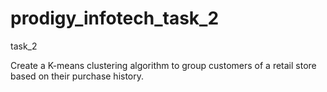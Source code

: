# prodigy_infotech_task_2

task_2

Create a K-means clustering algorithm to group customers of a retail store based on their purchase history.
